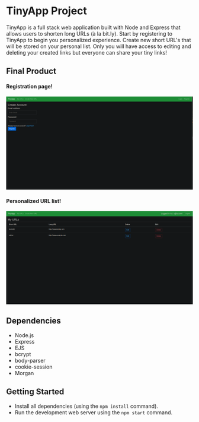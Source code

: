 # TinyApp Project

TinyApp is a full stack web application built with Node and Express that allows users to shorten long URLs (à la bit.ly). Start by registering to TinyApp to begin you personalized experience. Create new short URL's that will be stored on your personal list. Only you will have access to editing and deleting your created links but everyone can share your tiny links!

## Final Product

#### Registration page!
!["screenshot of registration page"](https://github.com/Jbridges1119/tinyapp/blob/master/docs/register.png?raw=true)

#### Personalized URL list!
!["screenshot of main page"](https://github.com/Jbridges1119/tinyapp/blob/master/docs/urls.png?raw=true)

## Dependencies

- Node.js
- Express
- EJS
- bcrypt
- body-parser
- cookie-session
- Morgan


## Getting Started

- Install all dependencies (using the `npm install` command).
- Run the development web server using the `npm start` command.